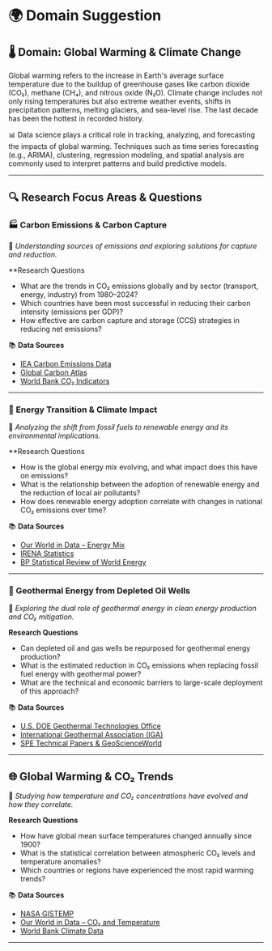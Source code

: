 # 🌍 Domain Suggestion

## 🌡️ Domain: Global Warming & Climate Change  

Global warming refers to the increase in Earth's average surface temperature due
to the buildup of greenhouse gases like carbon dioxide (CO₂), methane (CH₄), and
nitrous oxide (N₂O). Climate change includes not only rising temperatures but
also extreme weather events, shifts in precipitation patterns, melting glaciers,
and sea-level rise. The last decade has been the hottest in recorded history.

📊 Data science plays a critical role in tracking, analyzing, and forecasting
the impacts of global warming. Techniques such as time series forecasting
(e.g., ARIMA), clustering, regression modeling, and spatial analysis are
commonly used to interpret patterns and build predictive models.

---

## 🔍 Research Focus Areas & Questions

### 🏭 Carbon Emissions & Carbon Capture  

🧠 *Understanding sources of emissions and exploring solutions for capture and reduction.*

**Research Questions

- What are the trends in CO₂ emissions globally and by
sector (transport, energy, industry) from 1980–2024?
- Which countries have been most successful in reducing their carbon intensity
(emissions per GDP)?
- How effective are carbon capture and storage (CCS) strategies in reducing net emissions?

📚 **Data Sources**

- [IEA Carbon Emissions Data](https://www.iea.org/reports/co2-emissions-in-2022)
- [Global Carbon Atlas](https://globalcarbonatlas.org/)
- [World Bank CO₂ Indicators](https://data.worldbank.org/indicator/EN.ATM.CO2E.KT)

---

### 🔋 Energy Transition & Climate Impact  

🧠 *Analyzing the shift from fossil fuels to renewable energy and its
environmental implications.*

**Research Questions

- How is the global energy mix evolving, and what impact does this have on emissions?
- What is the relationship between the adoption of renewable energy and the
reduction of local air pollutants?
- How does renewable energy adoption correlate with changes in national CO₂
emissions over time?

📚 **Data Sources**

- [Our World in Data – Energy Mix](https://ourworldindata.org/energy)
- [IRENA Statistics](https://www.irena.org/Statistics)
- [BP Statistical Review of World Energy](https://www.bp.com/en/global/corporate/energy-economics/statistical-review-of-world-energy.html)

---

### 🌋 Geothermal Energy from Depleted Oil Wells  

🧠 *Exploring the dual role of geothermal energy in clean energy production
and CO₂ mitigation.*

**Research Questions**  

- Can depleted oil and gas wells be repurposed for geothermal energy production?
- What is the estimated reduction in CO₂ emissions when replacing fossil fuel
energy with geothermal power?
- What are the technical and economic barriers to large-scale deployment of
this approach?

📚 **Data Sources**

- [U.S. DOE Geothermal Technologies Office](https://www.energy.gov/eere/geothermal/geothermal-technologies-office)
- [International Geothermal Association (IGA)](https://www.geothermal-energy.org/)
- [SPE Technical Papers & GeoScienceWorld](https://pubs.geoscienceworld.org/)

---

## 🌐 Global Warming & CO₂ Trends  

🧠 *Studying how temperature and CO₂ concentrations have evolved and how they correlate.*

**Research Questions**  

- How have global mean surface temperatures changed annually since 1900?
- What is the statistical correlation between atmospheric CO₂ levels and
temperature anomalies?
- Which countries or regions have experienced the most rapid warming trends?

📚 **Data Sources**

- [NASA GISTEMP](https://data.giss.nasa.gov/gistemp/)
- [Our World in Data – CO₂ and Temperature](https://ourworldindata.org/co2-and-other-greenhouse-gas-emissions)
- [World Bank Climate Data](https://data.worldbank.org/indicator/EN.ATM.GHGT.KT.CE)

---
